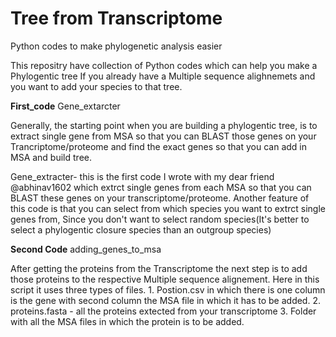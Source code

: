 # Tree from Transcriptome
Python codes to make phylogenetic analysis easier

This repositry have collection of Python codes which can help you make a Phylogentic tree If you already have a Multiple sequence alighnemets and you want to add your species to that tree.


**First_code**
Gene_extarcter

Generally, the starting point when you are building a phylogentic tree, is to extract single gene from MSA so that you can BLAST those genes on your Trancriptome/proteome and find the exact genes so that you can add in MSA and build tree.

Gene_extracter- this is the first code I wrote with my dear friend @abhinav1602 which extrct single genes from each MSA so that you can BLAST these genes on your transcriptome/proteome.
Another feature of this code is that you can select from which species you want to extrct single genes from, Since you don't want to select random species(It's better to select a phylogentic closure species than an outgroup species)

**Second Code**
adding_genes_to_msa

After getting the proteins from the Transcriptome the next step is to add those proteins to the respective Multiple sequence alignement. Here in this script it uses three types of files. 1. Postion.csv in which there is one column is the gene with second column the MSA file in which it has to be added.
2. proteins.fasta  - all the proteins extected from your transcriptome
3. Folder with all the MSA files in which the protein is to be added.

